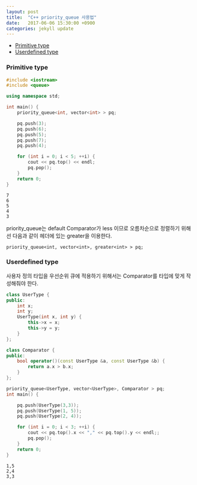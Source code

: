 ```yaml
---
layout: post
title:  "C++ priority_queue 사용법"
date:   2017-06-06 15:30:00 +0900
categories: jekyll update
---
```

<!-- MarkdownTOC -->

- [Primitive type](#primitive-type)
- [Userdefined type](#userdefined-type)

<!-- /MarkdownTOC -->

<a name="primitive-type"></a>
### Primitive type

```c++
#include <iostream>
#include <queue>

using namespace std;

int main() {
	priority_queue<int, vector<int> > pq;

	pq.push(3);
	pq.push(6);
	pq.push(5);
	pq.push(7);
	pq.push(4);

	for (int i = 0; i < 5; ++i) {
		cout << pq.top() << endl;
		pq.pop();
	}
	return 0;
}
```
```
7
6
5
4
3
```

priority_queue는 default Comparator가 less<type> 이므로 오름차순으로 정렬하기 위해선
다음과 같이 <functional> 헤더에 있는 greater<type>을 이용한다.
```
priority_queue<int, vector<int>, greater<int> > pq;
```

<a name="userdefined-type"></a>
### Userdefined type
사용자 정의 타입을 우선순위 큐에 적용하기 위해서는 Comparator를 타입에 맞게 작성해줘야 한다.
```c++
class UserType {
public:
	int x;
	int y;
	UserType(int x, int y) {
		this->x = x;
		this->y = y;
	}
};

class Comparator {
public:
	bool operator()(const UserType &a, const UserType &b) {
		return a.x > b.x;
	}
};

priority_queue<UserType, vector<UserType>, Comparator > pq;
int main() {

	pq.push(UserType(3,3));
	pq.push(UserType(1, 5));
	pq.push(UserType(2, 4));

	for (int i = 0; i < 3; ++i) {
		cout << pq.top().x << "," << pq.top().y << endl;;
		pq.pop();
	}
	return 0;
}
```
```
1,5
2,4
3,3
```